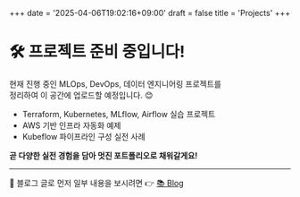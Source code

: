 +++
date = '2025-04-06T19:02:16+09:00'
draft = false
title = 'Projects'
+++

# 🛠️ 프로젝트 준비 중입니다!

현재 진행 중인 MLOps, DevOps, 데이터 엔지니어링 프로젝트를  
정리하여 이 공간에 업로드할 예정입니다. 😊

- Terraform, Kubernetes, MLflow, Airflow 실습 프로젝트
- AWS 기반 인프라 자동화 예제
- Kubeflow 파이프라인 구성 실전 사례

**곧 다양한 실전 경험을 담아 멋진 포트폴리오로 채워갈게요!**

---

📝 블로그 글로 먼저 일부 내용을 보시려면 👉 [📚 Blog](/mlops-journey/posts/)
